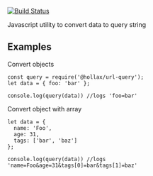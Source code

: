 [![Build Status](https://travis-ci.org/hollax/url-query.svg?branch=main)](https://travis-ci.org/hollax/url-query)

Javascript utility to convert data to query string


## Examples

Convert objects
```
const query = require('@hollax/url-query');
let data = { foo: 'bar' };

console.log(query(data)) //logs 'foo=bar'

```

Convert object with array

```
let data = { 
  name: 'Foo',
  age: 31,
  tags: ['bar', 'baz']
};

console.log(query(data)) //logs 'name=Foo&age=31&tags[0]=bar&tags[1]=baz'

